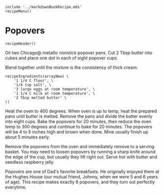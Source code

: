 ~~~ markdown-script
include '../markdownBookRecipe.mds'
recipeMenu()
~~~

# Popovers

~~~ markdown-script
recipeHeader()
~~~

Oil two Chicago@ metallic nonstick popover pans. Cut 2 Tbsp butter into cubes and place one dot in
each of eight popover cups.

Blend together until the mixture is the consistency of thick cream:

~~~ markdown-script
recipeIngredients(arrayNew( \
    '1 1/4 C flour', \
    '1/4 tsp salt', \
    '3 large eggs at room temperature', \
    '1 1/4 C milk at room temperature', \
    '2 Tbsp melted butter' \
))
~~~

Heat the oven to 400 degrees. When oven is up to temp, heat the prepared pans until butter is
melted. Remove the pans and divide the batter evenly into eight cups. Bake the popovers for 20
minutes, then reduce the oven temp to 300 degrees and continue to bake for 20 minutes. The popovers
will be 4 to 5 inches high and brown when done. Mine usually finish up about 5 minutes early.

Remove the popovers from the oven and immediately remove to a serving basket. You may need to loosen
popovers by running a sharp knife around the edge of the cup, but usually they lift right out. Serve
hot with butter and seedless raspberry jelly.

Popovers are one of Dad's favorite breakfasts. He originally enjoyed them at the Hughes House (our
mutual friend, Johnny, when we were 5 and 6 years of age). This recipe makes exactly 8 popovers, and
they turn out perfectly everytime.
